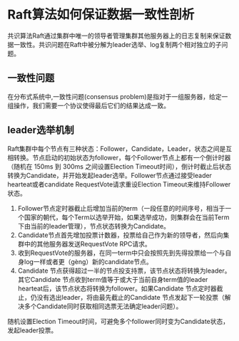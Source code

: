 # Raft算法如何保证数据一致性剖析

共识算法Raft通过集群中唯一的领导者管理集群其他服务器上的日志复制来保证数据一致性。共识问题在Raft中被分解为leader选举、log复制两个相对独立的子问题。

## 一致性问题

在分布式系统中,一致性问题\(consensus problem\)是指对于一组服务器，给定一组操作，我们需要一个协议使得最后它们的结果达成一致。

## leader选举机制

Raft集群中每个节点有三种状态：Follower，Candidate，Leader，状态之间是互相转换。节点启动的初始状态为follower，每个Follower节点上都有一个倒计时器 （随机在 150ms 到 300ms 之间设置Election Timeout时间），倒计时截止后状态转换为Candidate，并开始发起leader选举。Follower节点通过接受leader hearteat或者candidate RequestVote请求重设Election Timeout来维持Follower状态。

1. Follower节点定时器截止后增加当前的term（一段任意的时间序号，相当于一个国家的朝代，每个Term以选举开始，如果选举成功，则集群会在当前Term下由当前的leader管理），节点状态转换为Candidate。
2. Candidate节点首先增加投票计数器，投票给自己作为新的领导者，然后向集群中的其他服务器发送RequestVote RPC请求。
3. 收到RequestVote的服务器，在同一term中只会按照先到先得投票给一个与自身log一样或者更（gèng）新的candidate节点。
4. Candidate 节点获得超过一半的节点投支持票，该节点状态将转换为leader。其它Candidate 节点收到term值等于或大于当前自身term值的leader hearteat后，该节点状态将转换为follower。如果Candidate 节点定时器截止，仍没有选出leader，将由最先截止的Candidate 节点发起下一轮投票（解决多个Candidate同时获取相同选票无法确定leader问题）。

随机设置Election Timeout时间，可避免多个follower同时变为Candidate状态，发起leader投票。

